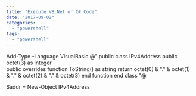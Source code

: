 ```yaml
---
title: "Execute VB.Net or C# Code"
date: "2017-09-02"
categories: 
  - "powershell"
tags: 
  - "powershell"
---
```


Add-Type -Language VisualBasic @"
public class IPv4Address
    public octet(3) as integer	
	public overrides function ToString() as string
		return octet(0) & "." & octet(1) & "." & octet(2) & "." & octet(3)
	end function
end class
"@
 
$addr = New-Object IPv4Address
